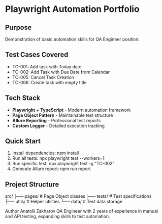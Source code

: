 # Playwright Automation Portfolio

##  Purpose
Demonstration of basic automation skills for QA Engineer position.

##  Test Cases Covered
- TC-001: Add task with Today date
- TC-002: Add Task with Due Date from Calendar  
- TC-005: Cancel Task Creation
- TC-006: Create task with empty title

##  Tech Stack
- **Playwright** + **TypeScript** - Modern automation framework
- **Page Object Pattern** - Maintainable test structure
- **Allure Reporting** - Professional test reports
- **Custom Logger** - Detailed execution tracking

##  Quick Start

1. Install dependencies: npm install
2. Run all tests: npx playwright test --workers=1
3. Run specific test: npx playwright test -g "TC-002"
4. Generate Allure report: npm run report

## Project Structure
src/
├── pages/          # Page Object classes
├── tests/          # Test specifications  
├── utils/          # Helper utilities
└── data/           # Test data storage

Author
Anatolii Zakharov QA Engineer with 2 years of experience in manual and API testing, expanding skills to test automation.
